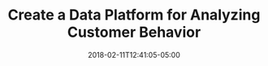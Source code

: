 ---
title: Create a Data Platform for Analyzing Customer Behavior
date: 2018-02-11T12:41:05-05:00
description: >
  VGM wanted to gain insight into the customer behavior of its visitors. This information was stored in various systems. For this, a central data platform had to be developed. I developed the ETL for local systems and APIs, provided and set up Azure environments, trained the staff and was responsible for the implementation of the project.
tags: 
  - Motion10
  - Azure SQL Database
  - Data Factory
  - Azure Blob Storage
  - Key Vault
duration: 3
client: Van Gogh Museum
role: Solution Architect
weight: 11
id: 13p
---